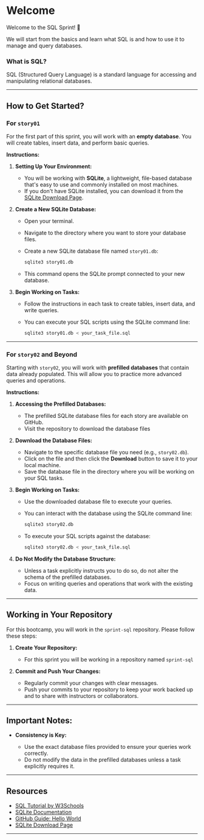 # Welcome

Welcome to the SQL Sprint! 🎉

We will start from the basics and learn what SQL is and how to use it to manage and query databases.

### What is SQL?

SQL (Structured Query Language) is a standard language for accessing and manipulating relational databases.

---

## How to Get Started?

### For `story01`

For the first part of this sprint, you will work with an **empty database**. You will create tables, insert data, and perform basic queries.

**Instructions:**

1. **Setting Up Your Environment:**

   - You will be working with **SQLite**, a lightweight, file-based database that's easy to use and commonly installed on most machines.
   - If you don't have SQLite installed, you can download it from the [SQLite Download Page](https://www.sqlite.org/download.html).

2. **Create a New SQLite Database:**

   - Open your terminal.
   - Navigate to the directory where you want to store your database files.
   - Create a new SQLite database file named `story01.db`:

     ```sh
     sqlite3 story01.db
     ```

   - This command opens the SQLite prompt connected to your new database.

3. **Begin Working on Tasks:**

   - Follow the instructions in each task to create tables, insert data, and write queries.
   - You can execute your SQL scripts using the SQLite command line:

     ```sh
     sqlite3 story01.db < your_task_file.sql
     ```

---

### For `story02` and Beyond

Starting with `story02`, you will work with **prefilled databases** that contain data already populated. This will allow you to practice more advanced queries and operations.

**Instructions:**

1. **Accessing the Prefilled Databases:**

   - The prefilled SQLite database files for each story are available on GitHub.
   - Visit the repository to download the database files

2. **Download the Database Files:**

   - Navigate to the specific database file you need (e.g., `story02.db`).
   - Click on the file and then click the **Download** button to save it to your local machine.
   - Save the database file in the directory where you will be working on your SQL tasks.

3. **Begin Working on Tasks:**

   - Use the downloaded database file to execute your queries.
   - You can interact with the database using the SQLite command line:

     ```sh
     sqlite3 story02.db
     ```

   - To execute your SQL scripts against the database:

     ```sh
     sqlite3 story02.db < your_task_file.sql
     ```

4. **Do Not Modify the Database Structure:**

   - Unless a task explicitly instructs you to do so, do not alter the schema of the prefilled databases.
   - Focus on writing queries and operations that work with the existing data.

---

## Working in Your Repository

For this bootcamp, you will work in the `sprint-sql` repository. Please follow these steps:

1. **Create Your Repository:**

   - For this sprint you will be working in a repository named `sprint-sql`

4. **Commit and Push Your Changes:**

   - Regularly commit your changes with clear messages.
   - Push your commits to your repository to keep your work backed up and to share with instructors or collaborators.

---

## Important Notes:

- **Consistency is Key:**

  - Use the exact database files provided to ensure your queries work correctly.
  - Do not modify the data in the prefilled databases unless a task explicitly requires it.

---

## Resources

- [SQL Tutorial by W3Schools](https://www.w3schools.com/sql/)
- [SQLite Documentation](https://sqlite.org/docs.html)
- [GitHub Guide: Hello World](https://guides.github.com/activities/hello-world/)
- [SQLite Download Page](https://www.sqlite.org/download.html)

---
